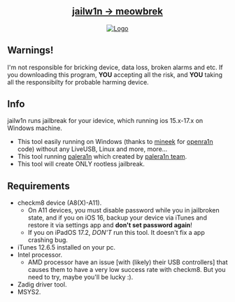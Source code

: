 <h2 align="center">
    <a href="https://cdn.nickchan.lol/palera1n/c-rewrite/releases/v2.0.0-beta.7/palera1n.1.html">jailw1n → meowbrek</a> 
</h2>


<center>
  <a href="#"><img src="https://cdn.discordapp.com/attachments/1130526907092439093/1188145112719568976/68747470733a2f2f63646e2e646973636f72646170702e636f6d2f6174746163686d656e74732f313130333438353236313139363833323737392f313132363435303735383532333537323238352f7078642e706e67.png?ex=6599755d&is=6587005d&hm=53aff75b499c8d3d21fcf6e10bfac957e18c8258a1016f33ef3cbbece5c62004&" alt="Logo"></a>
</center>

## Warnings!

I'm not responsible for bricking device, data loss, broken alarms and etc. If you downloading this program, **YOU** accepting all the risk, and **YOU** taking all the responsibilty for probable harming device.

## Info
jailw1n runs jailbreak for your idevice, which running ios 15.x-17.x on Windows machine.

- This tool easily running on Windows (thanks to [mineek](https://github.com/mineek) for [openra1n](https://github.com/mineek/openra1n) code) without any LiveUSB, Linux and more, more...
- This tool running [palera1n](https://github.com/palera1n/palera1n) which created by [palera1n team](https://github.com/palera1n/palera1n).
- This tool will create ONLY rootless jailbreak.

## Requirements

- checkm8 device (A8(X)-A11).
  - On A11 devices, you must disable password while you in jailbroken state, and if you on iOS 16, backup your device via iTunes and restore it via settings app and **don't set password again**!
  - If you on iPadOS 17.2, *DON'T* run this tool. It doesn't fix a app crashing bug.
- iTunes 12.6.5 installed on your pc.
- Intel processor.
  - AMD processor have an issue [with (likely) their USB controllers] that causes them to have a very low success rate with checkm8. But you need to try, maybe you'll be lucky :).
- Zadig driver tool.
- MSYS2.



